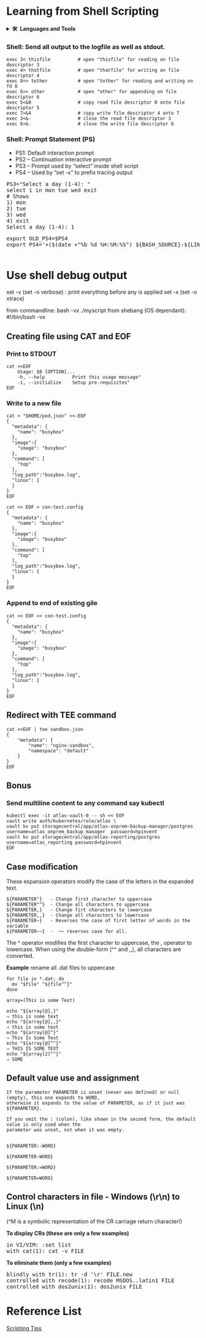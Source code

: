 # Learning from Shell Scripting

<details>
  <summary><b>🛠️&nbsp;&nbsp;Languages&nbsp;and&nbsp;Tools</b></summary>
  <br/>
  <p align="left"> Lot more details about the script in the repo
</details>
  

### Shell: Send all output to the logfile as well as stdout.
```
exec 3< thisfile          # open "thisfile" for reading on file descriptor 3
exec 4> thatfile          # open "thatfile" for writing on file descriptor 4
exec 8<> tother           # open "tother" for reading and writing on fd 8
exec 6>> other            # open "other" for appending on file descriptor 6
exec 5<&0                 # copy read file descriptor 0 onto file descriptor 5
exec 7>&4                 # copy write file descriptor 4 onto 7
exec 3<&-                 # close the read file descriptor 3
exec 6>&-                 # close the write file descriptor 6
```

### Shell: Prompt Statement (PS)

- PS1: Default interaction prompt
- PS2 – Continuation interactive prompt
- PS3 – Prompt used by “select” inside shell script
- PS4 – Used by “set -x” to prefix tracing output

<pre>
PS3="Select a day (1-4): "
select i in mon tue wed exit
# Shows 
1) mon
2) tue
3) wed
4) exit
Select a day (1-4): 1
</pre>

<pre>
export OLD_PS4=$PS4
export PS4='+($(date +"%b %d %H:%M:%S") ${BASH_SOURCE}:${LINENO}): ${FUNCNAME[0]:+${FUNCNAME[0]}(): }'

</pre>


# Use shell debug output

set -v (set -o verbose) : print everything before any is applied
set -x (set -o xtrace)


from commandline: bash -vx ./myscript
from shebang (OS dependant): #!/bin/bash -vx

## Creating file using CAT and EOF

### Print to STDOUT

```
cat <<EOF
    Usage: $0 [OPTION]...
    -h, --help          Print this usage message"
    -i, --initialize    Setup pre-requisites"
EOF
```

### Write to a new file

```
cat > "$HOME/pod.json" <<-EOF
{
  "metadata": {
    "name": "busybox"
  },
  "image":{
    "image": "busybox"
  },
  "command": [
    "top"
  ],
  "log_path":"busybox.log",
  "linux": {
  }
}
EOF
```

```
cat << EOF > con-test.config
{
  "metadata": {
    "name": "busybox"
  },
  "image":{
    "image": "busybox"
  },
  "command": [
    "top"
  ],
  "log_path":"busybox.log",
  "linux": {
  }
}
EOF
```

### Append to end of existing gile

```
cat << EOF >> con-test.config
{
  "metadata": {
    "name": "busybox"
  },
  "image":{
    "image": "busybox"
  },
  "command": [
    "top"
  ],
  "log_path":"busybox.log",
  "linux": {
  }
}
EOF

```
## Redirect with TEE command
```
cat <<EOF | tee sandbox.json
{
    "metadata": {
        "name": "nginx-sandbox",
        "namespace": "default"
    }
}
EOF
```
## Bonus
### Send multiline content to any command say kubectl
```
kubectl exec -it atlas-vault-0 -- sh << EOF
vault write auth/kubernetes/role/atlas \
vault kv put storagecentral/app/atlas-onprem-backup-manager/postgres username=atlas_onprem_backup_manager  password=hpinvent
vault kv put storagecentral/app/atlas-reporting/postgres username=atlas_reporting password=hpinvent
EOF
```

## Case modification
These expansion operators modify the case of the letters in the expanded text.
```
${PARAMETER^}   - Change first character to uppercase
${PARAMETER^^}  - Change all characters to uppercase
${PARAMETER,}   - Change firt characters to lowercase
${PARAMETER,,}  - Change all characters to lowercase
${PARAMETER~}   - Reverses the case of first letter of words in the variable 
${PARAMETER~~}  -  ~~ reverses case for all.
```
The ^ operator modifies the first character to uppercase, 
the , operator to lowercase. 
When using the double-form (^^ and ,,), all characters are converted.

**Example** rename all .dat files to uppercase
```
for file in *.dat; do
  mv "$file" "${file^^}"
done
```

```
array=(This is some Text)

echo "${array[@],}"
⇒ this is some text
echo "${array[@],,}"
⇒ this is some text
echo "${array[@]^}"
⇒ This Is Some Text
echo "${array[@]^^}"
⇒ THIS IS SOME TEXT
echo "${array[2]^^}"
⇒ SOME
```


## Default value use and assignment

```
If the parameter PARAMETER is unset (never was defined) or null (empty), this one expands to WORD, 
otherwise it expands to the value of PARAMETER, as if it just was ${PARAMETER}. 

If you omit the : (colon), like shown in the second form, the default value is only used when the 
parameter was unset, not when it was empty.


${PARAMETER:-WORD}

${PARAMETER-WORD}
```


```
${PARAMETER:=WORD}

${PARAMETER=WORD}
```


## Control characters in file - Windows (\r\n) to Linux (\n)
(^M is a symbolic representation of the CR carriage return character!)

**To display CRs (these are only a few examples)**
<pre>
in VI/VIM: :set list
with cat(1): cat -v FILE
</pre>
**To eliminate them (only a few examples)**
<pre>
blindly with tr(1): tr -d '\r' <FILE >FILE.new
controlled with recode(1): recode MSDOS..latin1 FILE
controlled with dos2unix(1): dos2unix FILE
</pre>


# Reference List 

[Scripting Tips](http://web.archive.org/web/20230404084543/https://wiki.bash-hackers.org/syntax/pe)
